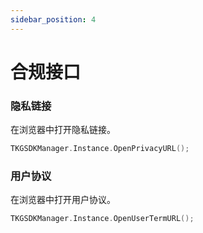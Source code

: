```yaml
---
sidebar_position: 4
---
```


# 合规接口
### 隐私链接 
在浏览器中打开隐私链接。
```c
TKGSDKManager.Instance.OpenPrivacyURL();
```

### 用户协议  
在浏览器中打开用户协议。
```c
TKGSDKManager.Instance.OpenUserTermURL();
```
